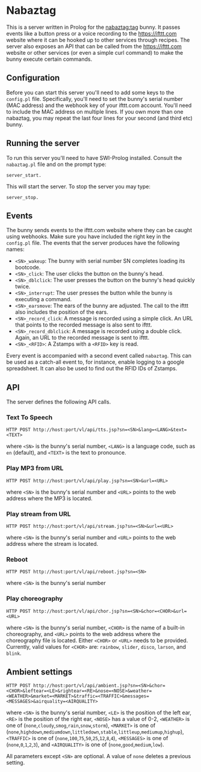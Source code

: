 # Nabaztag
This is a server written in Prolog for the [nabaztag:tag](https://en.wikipedia.org/wiki/Nabaztag) bunny. It passes events like a button press or a voice recording to the https://ifttt.com website where it can be hooked up to other services through recipes. The server also exposes an API that can be called from the https://ifttt.com website or other services (or even a simple curl command) to make the bunny execute certain commands.

## Configuration
Before you can start this server you'll need to add some keys to the `config.pl` file. Specifically, you'll need to set the bunny's serial number (MAC address) and the webhook key of your ifttt.com account. You'll need to include the MAC address on multiple lines. If you own more than one nabaztag, you may repeat the last four lines for your second (and third etc) bunny. 

## Running the server
To run this server you'll need to have SWI-Prolog installed. Consult the `nabaztag.pl` file and on the prompt type:

`server_start.`

This will start the server. To stop the server you may type:

`server_stop.`

## Events
The bunny sends events to the ifttt.com website where they can be caught using webhooks. Make sure you have included the right key in the `config.pl` file. The events that the server produces have the following names:

- `<SN>_wakeup`: The bunny with serial number SN completes loading its bootcode.
- `<SN>_click`: The user clicks the button on the bunny's head.
- `<SN>_dblclick`: The user presses the button on the bunny's head quickly twice.
- `<SN>_interrupt`: The user presses the button while the bunny is executing a command.
- `<SN>_earsmove`: The ears of the bunny are adjusted. The call to the ifttt also includes the position of the ears.
- `<SN>_record_click`: A message is recorded using a simple click. An URL that points to the recorded message is also sent to ifttt.
- `<SN>_record_dblclick`: A message is recorded using a double click. Again, an URL to the recorded message is sent to ifttt.
- `<SN>_<RFID>`: A Zstamps with a `<RFID>` key is read.

Every event is accompanied with a second event called `nabaztag`. This can be used as a catch-all event to, for instance, enable logging to a google spreadsheet. It can also be used to find out the RFID IDs of Zstamps.

## API
The server defines the following API calls.

### Text To Speech

`HTTP POST http://host:port/vl/api/tts.jsp?sn=<SN>&lang=<LANG>&text=<TEXT>`

where `<SN>` is the bunny's serial number, `<LANG>` is a language code, such as `en` (default), and `<TEXT>` is the text to pronounce.

### Play MP3 from URL

`HTTP POST http://host:port/vl/api/play.jsp?sn=<SN>&url=<URL>`

where `<SN>` is the bunny's serial number and `<URL>` points to the web address where the MP3 is located.

### Play stream from URL

`HTTP POST http://host:port/vl/api/stream.jsp?sn=<SN>&url=<URL>`

where `<SN>` is the bunny's serial number and `<URL>` points to the web address where the stream is located.

###  Reboot

`HTTP POST http://host:port/vl/api/reboot.jsp?sn=<SN>`

where `<SN>` is the bunny's serial number

### Play choreography

`HTTP POST http://host:port/vl/api/chor.jsp?sn=<SN>&chor=<CHOR>&url=<URL>`

where `<SN>` is the bunny's serial number, `<CHOR>` is the name of a built-in choreography, and `<URL>` points to the web address where the choreography file is located. Either `<CHOR>` or `<URL>` needs to be provided. Currently, valid values for `<CHOR>` are: `rainbow`, `slider`, `disco`, `larson`, and `blink`.

## Ambient settings

`HTTP POST http://host:port/vl/api/ambient.jsp?sn=<SN>&chor=<CHOR>&leftear=<LE>&rightear=<RE>&nose=<NOSE>&weather=<WEATHER>&market=<MARKET>&traffic=<TRAFFIC>&messages=<MESSAGES>&airquality=<AIRQUALITY>`

where `<SN>` is the bunny's serial number, `<LE>` is the position of the left ear, `<RE>` is the position of the right ear, `<NOSE>` has a value of 0-2, `<WEATHER>` is one of (`none`,`cloudy`,`smog`,`rain`,`snow`,`storm`), `<MARKET>` is one of (`none`,`highdown`,`mediumdown`,`littledown`,`stable`,`littleup`,`mediumup`,`highup`), `<TRAFFIC>` is one of (`none`,`100`,`75`,`50`,`25`,`12`,`8`,`4`), `<MESSAGES>` is one of (`none`,`0`,`1`,`2`,`3`), and `<AIRQUALITY>` is one of (`none`,`good`,`medium`,`low`). 

All parameters except `<SN>` are optional. A value of `none` deletes a previous setting.
